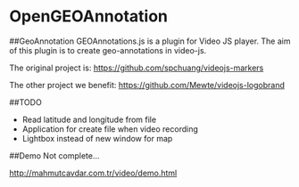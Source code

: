 OpenGEOAnnotation
==================
##GeoAnnotation
GEOAnnotations.js is a plugin for Video JS player. The aim of this plugin is to create geo-annotations in video-js.

The original project is:
https://github.com/spchuang/videojs-markers

The other project we benefit:
https://github.com/Mewte/videojs-logobrand

##TODO
 * Read latitude and longitude from file
 * Application for create file when video recording
 * Lightbox instead of new window for map


##Demo
Not complete...

http://mahmutcavdar.com.tr/video/demo.html
